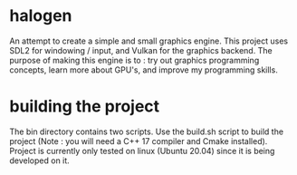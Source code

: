 # halogen
An attempt to create a simple and small graphics engine. This project uses SDL2 for windowing / input, and Vulkan for the graphics backend. 
The purpose of making this engine is to : try out graphics programming concepts, learn more about GPU's, and improve my programming skills.

# building the project
The bin directory contains two scripts. Use the build.sh script to build the project (Note : you will need a C++ 17 compiler and Cmake installed). Project is currently 
only tested on linux (Ubuntu 20.04) since it is being developed on it.
